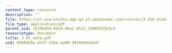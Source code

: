 ```yaml
---
content_type: resource
description: ''
file: https://ol-ocw-studio-app-qa.s3.amazonaws.com/courses/3-320-atomistic-computer-modeling-of-materials-sma-5107-spring-2005/6668db5edfd723beaa00d8195b04a5d7_3_03_note.pdf
file_type: application/pdf
parent_uid: 15296d54-84c9-9da1-6512-15965923b1cd
resourcetype: Document
title: 3_03_note.pdf
uid: 6668db5e-dfd7-23be-aa00-d8195b04a5d7
---
```


